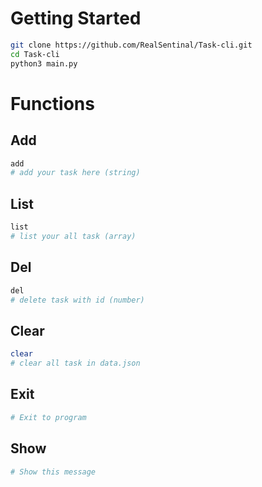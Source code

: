 # Getting Started

```bash
git clone https://github.com/RealSentinal/Task-cli.git
cd Task-cli
python3 main.py
```

# Functions

## Add

```bash
add
# add your task here (string)
```

## List

```bash
list
# list your all task (array)
```

## Del

```bash
del
# delete task with id (number)
```

## Clear

```bash
clear
# clear all task in data.json
```

## Exit

```bash
# Exit to program
```

## Show

```bash
# Show this message
```